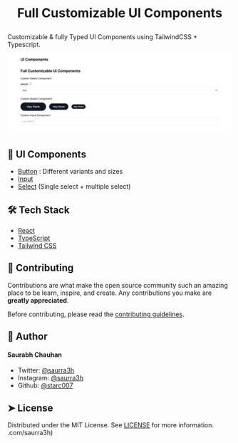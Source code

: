 # <p align="center">Full Customizable UI Components</p>

Customizable & fully Typed UI Components using TailwindCSS + Typescript.

![Alt text](image.png)

## 🧐 UI Components

- [Button](https://github.com/starc007/ui-components/tree/main/src/components/UI/Button) : Different variants and sizes
- [Input](https://github.com/starc007/ui-components/tree/main/src/components/UI/Input)
- [Select](https://github.com/starc007/ui-components/tree/main/src/components/UI/Select) (Single select + multiple select)

## 🛠️ Tech Stack

- [React](https://reactjs.org/)
- [TypeScript](https://www.typescriptlang.org/)
- [Tailwind CSS](https://tailwindcss.com/)

## 🍰 Contributing

Contributions are what make the open source community such an amazing place to be learn, inspire, and create. Any contributions you make are **greatly appreciated**.

Before contributing, please read the [contributing guidelines](CONTRIBUTING.md).

## 🙇 Author

#### Saurabh Chauhan

- Twitter: [@saurra3h](https://twitter.com/saurra3h)
- Instagram: [@saurra3h](https://instagram.com/saurra3h)
- Github: [@starc007](https://github.com/starc007)

## ➤ License

Distributed under the MIT License. See [LICENSE](LICENSE) for more information.
.com/saurra3h)
